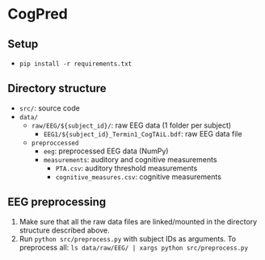 # CogPred

## Setup

- `pip install -r requirements.txt`

## Directory structure

- `src/`: source code
- `data/`
    - `raw/EEG/${subject_id}/`: raw EEG data (1 folder per subject)
        - `EEG1/${subject_id}_Termin1_CogTAiL.bdf`: raw EEG data file
    - `preproccessed`
        - `eeg`: preprocessed EEG data (NumPy)
        - `measurements`: auditory and cognitive measurements
            - `PTA.csv`: auditory threshold measurements
            - `cognitive_measures.csv`: cognitive measurements

## EEG preprocessing

1. Make sure that all the raw data files are linked/mounted in the directory structure described above.
2. Run `python src/preprocess.py` with subject IDs as arguments. To preprocess all: `ls data/raw/EEG/ | xargs python src/preprocess.py`
